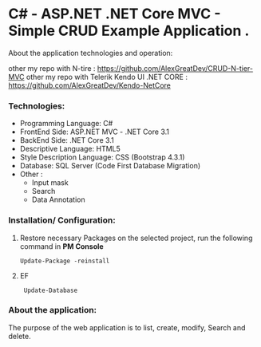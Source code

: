 # C# - ASP.NET .NET Core MVC - Simple CRUD Example Application .

About the application technologies and operation:

other my  repo with N-tire : https://github.com/AlexGreatDev/CRUD-N-tier-MVC
other my repo with Telerik Kendo UI .NET CORE : https://github.com/AlexGreatDev/Kendo-NetCore
### Technologies:
- Programming Language: C#
- FrontEnd Side: ASP.NET MVC - .NET Core 3.1
- BackEnd Side: .NET Core 3.1
- Descriptive Language: HTML5
- Style Description Language: CSS (Bootstrap 4.3.1)
- Database: SQL Server (Code First Database Migration)
- Other :
    - Input mask
    - Search 
    - Data Annotation



### Installation/ Configuration:

1. Restore necessary Packages on the selected project, run the following command in **PM Console**

   ```
   Update-Package -reinstall
   ```
2. EF

   ```
    Update-Database
   ```

     
### About the application:

The purpose of the web application is to list, create, modify, Search  and delete. 
